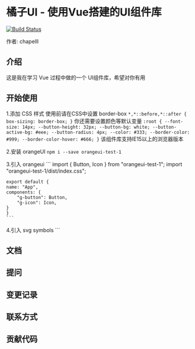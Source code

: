 # 橘子UI - 使用Vue搭建的UI组件库

[![Build Status](https://www.travis-ci.org/chapelll/orangeUI.svg?branch=master)](https://www.travis-ci.org/chapelll/orangeUI)

作者: chapelll

## 介绍

这是我在学习 Vue 过程中做的一个 UI组件库，希望对你有用

## 开始使用

1.添加 CSS 样式
    使用前请在CSS中设置 border-box
    ```
    *,*::before,*::after { box-sizing: border-box; }
    ```
    你还需要设置颜色等默认变量
    ```
    :root {
        --font-size: 14px;
        --button-height: 32px;
        --button-bg: white;
        --button-active-bg: #eee;
        --button-radius: 4px;
        --color: #333;
        --border-color: #999;
        --border-color-hover: #666;
        }
    ```
    该组件库支持IE15以上的浏览器版本

2.安装 orangeUI
    ```
    npm i --save orangeui-test-1
    ```

3.引入 orangeui
    ```
    import { Button, Icon } from "orangeui-test-1";
    import "orangeui-test-1/dist/index.css";

    export default {
    name: "App",
    components: {
        "g-button": Button,
        "g-icon": Icon,
    }
    }
    ```

4.引入 svg symbols
    ```
    

## 文档

## 提问

## 变更记录

## 联系方式

## 贡献代码

